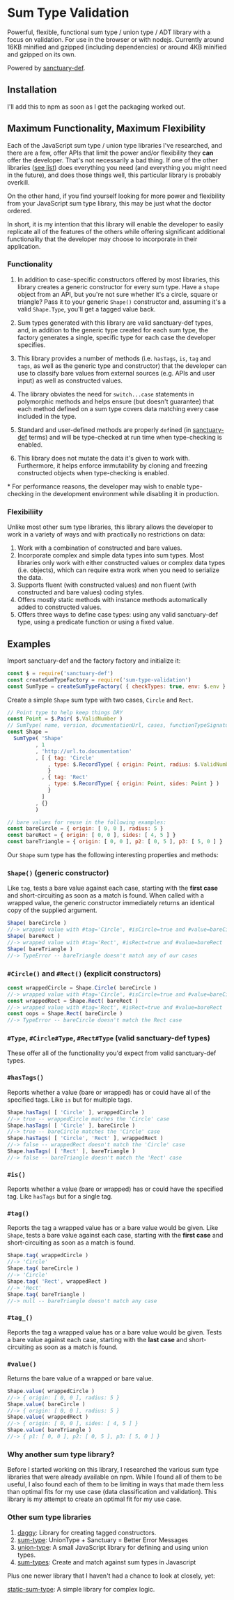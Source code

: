 # Sum Type Validation
Powerful, flexible, functional sum type / union type / ADT library with a focus on validation. For use in the browser or with nodejs. Currently around 16KB minified and gzipped (including dependencies) or around 4KB minified and gzipped on its own.
 
Powered by [sanctuary-def](https://github.com/sanctuary-js/sanctuary-def).

## Installation
I'll add this to npm as soon as I get the packaging worked out.

## Maximum Functionality, Maximum Flexibility
Each of the JavaScript sum type / union type libraries I've researched, and there are a few, offer APIs that limit the power and/or flexibility they **can** offer the developer. That's not necessarily a bad thing. If one of the other libraries ([see list](#other_libraries)) does everything you need (and everything you might need in the future), and does those things well, this particular library is probably overkill.

On the other hand, if you find yourself looking for more power and flexibility from your JavaScript sum type library, this may be just what the doctor ordered.
 
In short, it is my intention that this library will enable the developer to easily replicate all of the features of the others while offering significant additional functionality that the developer may choose to incorporate in their application.

### Functionality
1. In addition to case-specific constructors offered by most libraries, this library creates a generic constructor for every sum type. Have a `shape` object from an API, but you're not sure whether it's a circle, square or triangle? Pass it to your generic `Shape()` constructor and, assuming it's a valid `Shape.Type`, you'll get a tagged value back.

2. Sum types generated with this library are valid sanctuary-def types, and, in addition to the generic type created for each sum type, the factory generates a single, specific type for each case the developer specifies.

3. This library provides a number of methods (i.e. `hasTags`, `is`, `tag` and `tags`, as well as the generic type and constructor) that the developer can use to classify bare values from external sources (e.g. APIs and user input) as well as constructed values.

4. The library obviates the need for `switch...case` statements in polymorphic methods and helps ensure (but doesn't guarantee) that each method defined on a sum type covers data matching every case included in the type.

5. Standard and user-defined methods are properly `def`ined (in [sanctuary-def](https://github.com/sanctuary-js/sanctuary-def#sanctuary-def) terms) and will be type-checked at run time when type-checking is enabled.

6. This library does not mutate the data it's given to work with. Furthermore, it helps enforce immutability by cloning and freezing constructed objects when type-checking is enabled.

\* For performance reasons, the developer may wish to enable type-checking in the development environment while disabling it in production. 

### Flexibiliity
Unlike most other sum type libraries, this library allows the developer to work in a variety of ways and with practically no restrictions on data:

1. Work with a combination of constructed and bare values.
2. Incorporate complex and simple data types into sum types. Most libraries only work with either constructed values or complex data types (i.e. objects), which can require extra work when you need to serialize the data.
3. Supports fluent (with constructed values) and non fluent (with constructed and bare values) coding styles.
4. Offers mostly static methods with instance methods automatically added to constructed values.
5. Offers three ways to define case types: using any valid sanctuary-def type, using a predicate function or using a fixed value.

## Examples
Import sanctuary-def and the factory factory and initialize it:

```JavaScript
const $ = require('sanctuary-def')
const createSumTypeFactory = require('sum-type-validation')
const SumType = createSumTypeFactory( { checkTypes: true, env: $.env } )
```

Create a simple `Shape` sum type with two cases, `Circle` and `Rect`.

```JavaScript
// Point type to help keep things DRY
const Point = $.Pair( $.ValidNumber )
// SumType( name, version, documentationUrl, cases, functionTypeSignatures )
const Shape = 
  SumType( 'Shape'
         , 1
         , 'http://url.to.documentation'
         , [ { tag: 'Circle'
             , type: $.RecordType( { origin: Point, radius: $.ValidNumber } )
             }
           , { tag: 'Rect'
             , type: $.RecordType( { origin: Point, sides: Point } )
             }
           ]
         , {}
         )

// bare values for reuse in the following examples:
const bareCircle = { origin: [ 0, 0 ], radius: 5 }
const bareRect = { origin: [ 0, 0 ], sides: [ 4, 5 ] }
const bareTriangle = { origin: [ 0, 0 ], p2: [ 0, 5 ], p3: [ 5, 0 ] }
```
Our `Shape` sum type has the following interesting properties and methods:

### `Shape()` (generic constructor)
Like `tag`, tests a bare value against each case, starting with the **first case** and short-circuiting as soon as a match is found. When called with a wrapped value, the generic constructor immediately returns an identical copy of the supplied argument.
```JavaScript
Shape( bareCircle )
//-> wrapped value with #tag='Circle', #isCircle=true and #value=bareCircle
Shape( bareRect )
//-> wrapped value with #tag='Rect', #isRect=true and #value=bareRect
Shape( bareTriangle )
//-> TypeError -- bareTriangle doesn't match any of our cases
````

### `#Circle()` and `#Rect()` (explicit constructors)
```JavaScript
const wrappedCircle = Shape.Circle( bareCircle )
//-> wrapped value with #tag='Circle', #isCircle=true and #value=bareCircle
const wrappedRect = Shape.Rect( bareRect )
//-> wrapped value with #tag='Rect', #isRect=true and #value=bareRect
const oops = Shape.Rect( bareCircle )
//-> TypeError -- bareCircle doesn't match the Rect case
```

### `#Type`, `#Circle#Type`, `#Rect#Type` (valid sanctuary-def types)
These offer all of the functionality you'd expect from valid sanctuary-def types.

### `#hasTags()`
Reports whether a value (bare or wrapped) has or could have all of the specified tags. Like `is` but for multiple tags.
```JavaScript
Shape.hasTags( [ 'Circle' ], wrappedCircle )
//-> true -- wrappedCircle matches the 'Circle' case
Shape.hasTags( [ 'Circle' ], bareCircle )
//-> true -- bareCircle matches the 'Circle' case
Shape.hasTags( [ 'Circle', 'Rect' ], wrappedRect )
//-> false -- wrappedRect doesn't match the 'Circle' case
Shape.hasTags( [ 'Rect' ], bareTriangle )
//-> false -- bareTriangle doesn't match the 'Rect' case
```

### `#is()`
Reports whether a value (bare or wrapped) has or could have the specified tag. Like `hasTags` but for a single tag.

### `#tag()`
Reports the tag a wrapped value has or a bare value would be given. Like `Shape`, tests a bare value against each case, starting with the **first case** and short-circuiting as soon as a match is found.
```JavaScript
Shape.tag( wrappedCircle )
//-> 'Circle'
Shape.tag( bareCircle )
//-> 'Circle'
Shape.tag( 'Rect', wrappedRect )
//-> 'Rect'
Shape.tag( bareTriangle )
//-> null -- bareTriangle doesn't match any case
```

### `#tag_()` 
Reports the tag a wrapped value has or a bare value would be given. Tests a bare value against each case, starting with the **last case** and short-circuiting as soon as a match is found.

### `#value()`
Returns the bare value of a wrapped or bare value.
```JavaScript
Shape.value( wrappedCircle )
//-> { origin: [ 0, 0 ], radius: 5 }
Shape.value( bareCircle )
//-> { origin: [ 0, 0 ], radius: 5 }
Shape.value( wrappedRect )
//-> { origin: [ 0, 0 ], sides: [ 4, 5 ] }
Shape.value( bareTriangle )
//-> { p1: [ 0, 0 ], p2: [ 0, 5 ], p3: [ 5, 0 ] }
```

### Why another sum type library?
Before I started working on this library, I researched the various sum type libraries that were already available on npm. While I found all of them to be useful, I also found each of them to be limiting in ways that made them less than optimal fits for my use case (data classification and validation). This library is my attempt to create an optimal fit for my use case.

### Other sum type libraries
1. [daggy](https://github.com/fantasyland/daggy): Library for creating tagged constructors.
2. [sum-type](https://github.com/JAForbes/sum-type): UnionType + Sanctuary = Better Error Messages
3. [union-type](https://github.com/paldepind/union-type): A small JavaScript library for defining and using union types.
4. [sum-types](https://github.com/geigerzaehler/sum-types): Create and match against sum types in Javascript

Plus one newer library that I haven't had a chance to look at closely, yet:

[static-sum-type](https://www.npmjs.com/package/static-sum-type): A simple library for complex logic.
